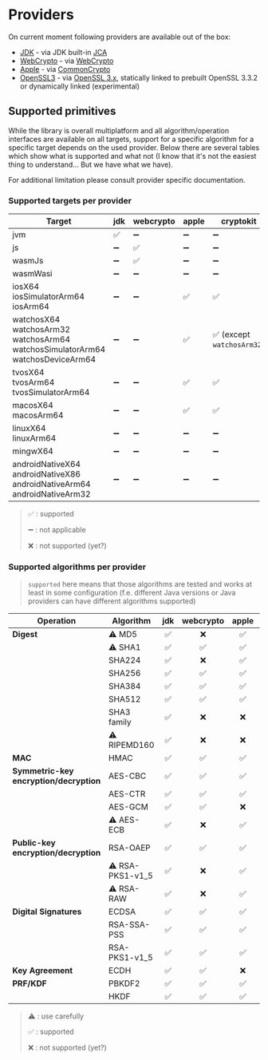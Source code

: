 # Providers

On current moment following providers are available out of the box:

* [JDK](../modules/cryptography-provider-jdk.md) - via
  JDK built-in [JCA](https://docs.oracle.com/en/java/javase/17/security/java-cryptography-architecture-jca-reference-guide.html)
* [WebCrypto](../modules/cryptography-provider-webcrypto.md) - via
  [WebCrypto](https://developer.mozilla.org/en-US/docs/Web/API/Web_Crypto_API)
* [Apple](../modules/cryptography-provider-apple.md) - via
  [CommonCrypto](https://developer.apple.com/library/archive/documentation/Security/Conceptual/cryptoservices/Introduction/Introduction.html)
* [OpenSSL3](../modules/cryptography-provider-openssl3.md) - via [OpenSSL 3.x](https://www.openssl.org),
  statically linked to prebuilt OpenSSL 3.3.2 or dynamically linked (experimental)

## Supported primitives

While the library is overall multiplatform and all algorithm/operation interfaces are available on all targets,
support for a specific algorithm for a specific target depends on the used provider.
Below there are several tables which show what is supported and what not
(I know that it's not the easiest thing to understand...
But we have what we have).

For additional limitation please consult provider specific documentation.

### Supported targets per provider

| Target                                                                                        | jdk | webcrypto | apple | cryptokit                 | openssl3        |
|-----------------------------------------------------------------------------------------------|-----|-----------|-------|---------------------------|-----------------|
| jvm                                                                                           | ✅   | ➖         | ➖     | ➖                         | ❌               |
| js                                                                                            | ➖   | ✅         | ➖     | ➖                         | ❌               |
| wasmJs                                                                                        | ➖   | ✅         | ➖     | ➖                         | ❌               |
| wasmWasi                                                                                      | ➖   | ➖         | ➖     | ➖                         | ❌               |
| iosX64<br/>iosSimulatorArm64<br/>iosArm64                                                     | ➖   | ➖         | ✅     | ✅                         | ✅ prebuilt only |
| watchosX64<br/>watchosArm32<br/>watchosArm64<br/>watchosSimulatorArm64<br/>watchosDeviceArm64 | ➖   | ➖         | ✅     | ✅ (except `watchosArm32`) | ✅ prebuilt only |
| tvosX64<br/>tvosArm64<br/>tvosSimulatorArm64                                                  | ➖   | ➖         | ✅     | ✅                         | ✅ prebuilt only |
| macosX64<br/>macosArm64                                                                       | ➖   | ➖         | ✅     | ✅                         | ✅               |
| linuxX64<br/>linuxArm64                                                                       | ➖   | ➖         | ➖     | ➖                         | ✅               |
| mingwX64                                                                                      | ➖   | ➖         | ➖     | ➖                         | ✅               |
| androidNativeX64<br/>androidNativeX86<br/>androidNativeArm64<br/>androidNativeArm32           | ➖   | ➖         | ➖     | ➖                         | ✅ prebuilt only |

> ✅ : supported
>
> ➖ : not applicable
>
> ❌ : not supported (yet?)

### Supported algorithms per provider

> `supported` here means that those algorithms are tested and works at least in some configuration
> (f.e. different Java versions or Java providers can have different algorithms supported)

| Operation                                   | Algorithm        | jdk | webcrypto | apple | cryptokit | openssl3 |
|---------------------------------------------|------------------|:---:|:---------:|:-----:|-----------|:--------:|
| **Digest**                                  | ⚠️ MD5           |  ✅  |     ❌     |   ✅   | ✅         |    ✅     |
|                                             | ⚠️ SHA1          |  ✅  |     ✅     |   ✅   | ✅         |    ✅     |
|                                             | SHA224           |  ✅  |     ❌     |   ✅   | ❌         |    ✅     |
|                                             | SHA256           |  ✅  |     ✅     |   ✅   | ✅         |    ✅     |
|                                             | SHA384           |  ✅  |     ✅     |   ✅   | ✅         |    ✅     |
|                                             | SHA512           |  ✅  |     ✅     |   ✅   | ✅         |    ✅     |
|                                             | SHA3 family      |  ✅  |     ❌     |   ❌   | ❌         |    ✅     |
|                                             | ⚠️ RIPEMD160     |  ✅  |     ❌     |   ❌   | ❌         |    ✅     |
| **MAC**                                     | HMAC             |  ✅  |     ✅     |   ✅   | ✅         |    ✅     |
| **Symmetric-key<br/>encryption/decryption** | AES-CBC          |  ✅  |     ✅     |   ✅   | ❌         |    ✅     |
|                                             | AES-CTR          |  ✅  |     ✅     |   ✅   | ❌         |    ✅     |
|                                             | AES-GCM          |  ✅  |     ✅     |   ❌   | ✅         |    ✅     |
|                                             | ⚠️ AES-ECB       |  ✅  |     ❌     |   ✅   | ❌         |    ✅     |
| **Public-key<br/>encryption/decryption**    | RSA-OAEP         |  ✅  |     ✅     |   ✅   | ❌         |    ✅     |
|                                             | ⚠️ RSA-PKS1-v1_5 |  ✅  |     ❌     |   ✅   | ❌         |    ✅     |
|                                             | ⚠️ RSA-RAW       |  ✅  |     ❌     |   ✅   | ❌         |    ✅     |
| **Digital Signatures**                      | ECDSA            |  ✅  |     ✅     |   ✅   | ✅         |    ✅     |
|                                             | RSA-SSA-PSS      |  ✅  |     ✅     |   ✅   | ❌         |    ✅     |
|                                             | RSA-PKS1-v1_5    |  ✅  |     ✅     |   ✅   | ❌         |    ✅     |
| **Key Agreement**                           | ECDH             |  ✅  |     ✅     |   ❌   | ✅         |    ✅     |
| **PRF/KDF**                                 | PBKDF2           |  ✅  |     ✅     |   ✅   | ❌         |    ✅     |
|                                             | HKDF             |  ✅  |     ✅     |   ✅   | ✅         |    ✅     |

> ⚠️ : use carefully
>
> ✅ : supported
>
> ❌ : not supported (yet?)
